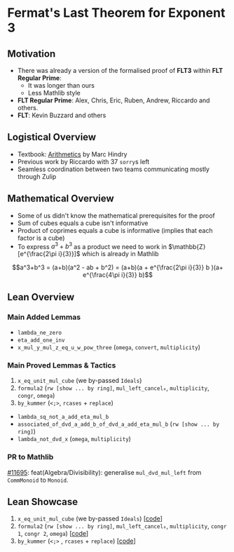 # Fermat's Last Theorem for Exponent 3

## Motivation

- There was already a version of the formalised proof of **FLT3** within **FLT Regular Prime**:
    - It was longer than ours
    - Less Mathlib style
- **FLT Regular Prime**: Alex, Chris, Eric, Ruben, Andrew, Riccardo and others.
- **FLT**: Kevin Buzzard and others


## Logistical Overview

- Textbook: [Arithmetics](https://link.springer.com/book/10.1007/978-1-4471-2131-2) by Marc Hindry
- Previous work by Riccardo with 37 `sorry`s left
- Seamless coordination between two teams communicating mostly through Zulip

## Mathematical Overview

- Some of us didn't know the mathematical prerequisites for the proof
- Sum of cubes equals a cube isn't informative
- Product of coprimes equals a cube is informative (implies that each factor is a cube)
- To express $a^3 + b^3$ as a product we need to work in $\mathbb{Z}[e^{\frac{2\pi i}{3}}]$ which is already in Mathlib

$$a^3+b^3 = (a+b)(a^2 - ab + b^2)
          = (a+b)(a + e^{\frac{2\pi i}{3}} b )(a+ e^{\frac{4\pi i}{3}} b)$$

## Lean Overview

### Main Added Lemmas

- `lambda_ne_zero`
- `eta_add_one_inv`
- `x_mul_y_mul_z_eq_u_w_pow_three` (`omega`, `convert`, `multiplicity`)

### Main Proved Lemmas & Tactics

1. `x_eq_unit_mul_cube` (we by-passed `Ideals`)
2. `formula2` (`rw [show ... by ring]`, `mul_left_cancel₀`, `multiplicity`, `congr`, `omega`)
3. `by_kummer` (`<;>`, `rcases` + `replace`)


- `lambda_sq_not_a_add_eta_mul_b`
- `associated_of_dvd_a_add_b_of_dvd_a_add_eta_mul_b` (`rw [show ... by ring]`)
- `lambda_not_dvd_x` (`omega`, `multiplicity`)

### PR to Mathlib

[#11695](https://github.com/leanprover-community/mathlib4/pull/11695): feat(Algebra/Divisibility): generalise `mul_dvd_mul_left` from `CommMonoid` to `Monoid`.

## Lean Showcase

1. `x_eq_unit_mul_cube` (we by-passed `Ideals`) [[code](https://github.com/riccardobrasca/flt3/blob/b2bb5436915e38cc01c43d9aa72496e2764fe249/FLT3/FLT3.lean#L794)]
2. `formula2` (`rw [show ... by ring]`, `mul_left_cancel₀`, `multiplicity`, `congr 1`, `congr 2`, `omega`) [[code](https://github.com/riccardobrasca/flt3/blob/b2bb5436915e38cc01c43d9aa72496e2764fe249/FLT3/FLT3.lean#L989)]
3. `by_kummer` (`<;>` , `rcases` + `replace`) [[code](https://github.com/riccardobrasca/flt3/blob/b2bb5436915e38cc01c43d9aa72496e2764fe249/FLT3/FLT3.lean#L1051)]